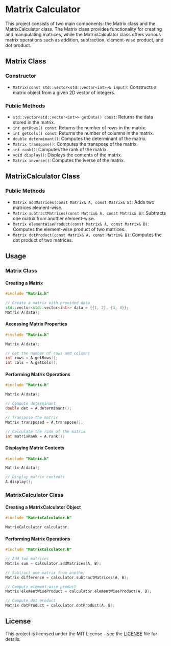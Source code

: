 # Matrix Calculator

This project consists of two main components: the Matrix class and the MatrixCalculator class. The Matrix class provides functionality for creating and manipulating matrices, while the MatrixCalculator class offers various matrix operations such as addition, subtraction, element-wise product, and dot product.

## Matrix Class

### Constructor

- `Matrix(const std::vector<std::vector<int>>& input)`: Constructs a matrix object from a given 2D vector of integers.

### Public Methods

- `std::vector<std::vector<int>> getData() const`: Returns the data stored in the matrix.
- `int getRows() const`: Returns the number of rows in the matrix.
- `int getCols() const`: Returns the number of columns in the matrix.
- `double determinant()`: Computes the determinant of the matrix.
- `Matrix transpose()`: Computes the transpose of the matrix.
- `int rank()`: Computes the rank of the matrix.
- `void display()`: Displays the contents of the matrix.
- `Matrix inverse()`: Computes the iverse of the matrix.

## MatrixCalculator Class

### Public Methods

- `Matrix addMatrices(const Matrix& A, const Matrix& B)`: Adds two matrices element-wise.
- `Matrix subtractMatrices(const Matrix& A, const Matrix& B)`: Subtracts one matrix from another element-wise.
- `Matrix elementWiseProduct(const Matrix& A, const Matrix& B)`: Computes the element-wise product of two matrices.
- `Matrix dotProduct(const Matrix& A, const Matrix& B)`: Computes the dot product of two matrices.

## Usage

### Matrix Class

#### Creating a Matrix

```cpp
#include "Matrix.h"

// Create a matrix with provided data
std::vector<std::vector<int>> data = {{1, 2}, {3, 4}};
Matrix A(data);
```

#### Accessing Matrix Properties

```cpp
#include "Matrix.h"

Matrix A(data);

// Get the number of rows and columns
int rows = A.getRows();
int cols = A.getCols();
```

#### Performing Matrix Operations

```cpp
#include "Matrix.h"

Matrix A(data);

// Compute determinant
double det = A.determinant();

// Transpose the matrix
Matrix transposed = A.transpose();

// Calculate the rank of the matrix
int matrixRank = A.rank();
```

#### Displaying Matrix Contents

```cpp
#include "Matrix.h"

Matrix A(data);

// Display matrix contents
A.display();
```

### MatrixCalculator Class

#### Creating a MatrixCalculator Object

```cpp
#include "MatrixCalculator.h"

MatrixCalculator calculator;
```

#### Performing Matrix Operations

```cpp
#include "MatrixCalculator.h"

// Add two matrices
Matrix sum = calculator.addMatrices(A, B);

// Subtract one matrix from another
Matrix difference = calculator.subtractMatrices(A, B);

// Compute element-wise product
Matrix elementWiseProduct = calculator.elementWiseProduct(A, B);

// Compute dot product
Matrix dotProduct = calculator.dotProduct(A, B);
```

## License

This project is licensed under the MIT License - see the [LICENSE](LICENSE) file for details.
